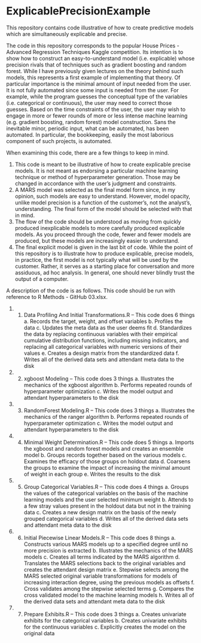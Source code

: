 # ExplicablePrecisionExample
This repository contains code illustrative of how to create predictive models which are simultaneously explicable and precise.

The code in this repository corresponds to the popular House Prices - Advanced Regression Techniques Kaggle competition.  Its intention is to show how to construct an easy-to-understand model (i.e. explicable) whose precision rivals that of techniques such as gradient boosting and random forest.  While I have previously given lectures on the theory behind such models, this represents a first example of implementing that theory.  Of particular importance is the minimal amount of input needed from the user.  It is not fully automated since some input is needed from the user.  For example, while the program guesses the conceptual type of the variables (i.e. categorical or continuous), the user may need to correct those guesses.  Based on the time constraints of the user, the user may wish to engage in more or fewer rounds of more or less intense machine learning (e.g. gradient boosting, random forest) model construction.  Sans the inevitable minor, periodic input, what can be automated, has been automated.  In particular, the bookkeeping, easily the most laborious component of such projects, is automated.

When examining this code, there are a few things to keep in mind.
1. This code is meant to be illustrative of how to create explicable precise models.  It is not meant as endorsing a particular machine learning technique or method of hyperparameter generation.  Those may be changed in accordance with the user’s judgment and constraints.
2. A MARS model was selected as the final model form since, in my opinion, such models are easy to understand.  However, model opacity, unlike model precision is a function of the customer’s, not the analyst’s, understanding.  The final form of the model should be selected with that in mind.
3. The flow of the code should be understood as moving from quickly produced inexplicable models to more carefully produced explicable models.  As you proceed through the code, fewer and fewer models are produced, but these models are increasingly easier to understand.
4. The final explicit model is given in the last bit of code.  While the point of this repository is to illustrate how to produce explicable, precise models, in practice, the first model is not typically what will be used by the customer.  Rather, it serves as a starting place for conversation and more assiduous, ad hoc analysis.  In general, one should never blindly trust the output of a computer.

A description of the code is as follows.  This code should be run with reference to R Methods - GitHub 03.xlsx.

1. 01. Data Profiling And Initial Transformations.R – This code does 6 things
  a. Records the target, weight, and offset variables
  b. Profiles the data
  c. Updates the meta data as the user deems fit
  d. Standardizes the data by replacing continuous variables with their empirical cumulative distribution functions, including missing indicators, and replacing all categorical variables with numeric versions of their values
  e. Creates a design matrix from the standardized data
  f. Writes all of the derived data sets and attendant meta data to the disk
2. 02. xgboost Modeling – This code does 3 things
  a. Illustrates the mechanics of the xgboost algorithm
  b. Performs repeated rounds of hyperparameter optimization
  c. Writes the model output and attendant hyperparameters to the disk
3. 03. RandomForest Modeling.R – This code does 3 things
  a. Illustrates the mechanics of the ranger algorithm
  b. Performs repeated rounds of hyperparameter optimization
  c. Writes the model output and attendant hyperparameters to the disk
4. 04. Minimal Weight Determination.R – This code does 5 things
  a. Imports the xgboost and random forest models and creates an ensemble model
  b. Groups records together based on the various models
  c. Examines the efficacy of those groups on holdout data
  d. Coarsens the groups to examine the impact of increasing the minimal amount of weight in each group
  e. Writes the results to the disk
5. 05. Group Categorical Variables.R – This code does 4 things
  a. Groups the values of the categorical variables on the basis of the machine learning models and the user selected minimum weight
  b. Attends to a few stray values present in the holdout data but not in the training data
  c. Creates a new design matrix on the basis of the newly grouped categorical variables
  d. Writes all of the derived data sets and attendant meta data to the disk
6. 06. Initial Piecewise Linear Models.R – This code does 8 things
  a. Constructs various MARS models up to a specified degree until no more precision is extracted
  b. Illustrates the mechanics of the MARS models
  c. Creates all terms indicated by the MARS algorithm
  d. Translates the MARS selections back to the original variables and creates the attendant design matrix
  e. Stepwise selects among the MARS selected original variable transformations for models of increasing interaction degree, using the previous models as offsets
  f. Cross validates among the stepwise selected terms
  g. Compares the cross validated model to the machine learning models
  h. Writes all of the derived data sets and attendant meta data to the disk
7. 07. Prepare Exhibits.R – This code does 3 things
  a. Creates univariate exhibits for the categorical variables
  b. Creates univariate exhibits for the continuous variables
  c. Explicitly creates the model on the original data

